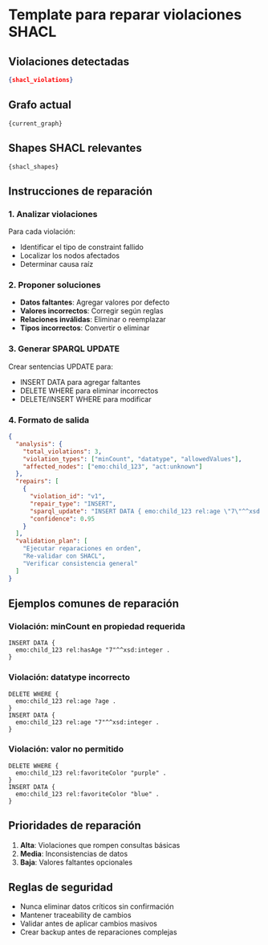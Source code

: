 # Template para reparar violaciones SHACL

## Violaciones detectadas
```json
{shacl_violations}
```

## Grafo actual
```turtle
{current_graph}
```

## Shapes SHACL relevantes
```turtle
{shacl_shapes}
```

## Instrucciones de reparación

### 1. Analizar violaciones
Para cada violación:
- Identificar el tipo de constraint fallido
- Localizar los nodos afectados
- Determinar causa raíz

### 2. Proponer soluciones
- **Datos faltantes**: Agregar valores por defecto
- **Valores incorrectos**: Corregir según reglas
- **Relaciones inválidas**: Eliminar o reemplazar
- **Tipos incorrectos**: Convertir o eliminar

### 3. Generar SPARQL UPDATE
Crear sentencias UPDATE para:
- INSERT DATA para agregar faltantes
- DELETE WHERE para eliminar incorrectos
- DELETE/INSERT WHERE para modificar

### 4. Formato de salida
```json
{
  "analysis": {
    "total_violations": 3,
    "violation_types": ["minCount", "datatype", "allowedValues"],
    "affected_nodes": ["emo:child_123", "act:unknown"]
  },
  "repairs": [
    {
      "violation_id": "v1",
      "repair_type": "INSERT",
      "sparql_update": "INSERT DATA { emo:child_123 rel:age \"7\"^^xsd:integer }",
      "confidence": 0.95
    }
  ],
  "validation_plan": [
    "Ejecutar reparaciones en orden",
    "Re-validar con SHACL",
    "Verificar consistencia general"
  ]
}
```

## Ejemplos comunes de reparación

### Violación: minCount en propiedad requerida
```sparql
INSERT DATA {
  emo:child_123 rel:hasAge "7"^^xsd:integer .
}
```

### Violación: datatype incorrecto
```sparql
DELETE WHERE {
  emo:child_123 rel:age ?age .
}
INSERT DATA {
  emo:child_123 rel:age "7"^^xsd:integer .
}
```

### Violación: valor no permitido
```sparql
DELETE WHERE {
  emo:child_123 rel:favoriteColor "purple" .
}
INSERT DATA {
  emo:child_123 rel:favoriteColor "blue" .
}
```

## Prioridades de reparación
1. **Alta**: Violaciones que rompen consultas básicas
2. **Media**: Inconsistencias de datos
3. **Baja**: Valores faltantes opcionales

## Reglas de seguridad
- Nunca eliminar datos críticos sin confirmación
- Mantener traceability de cambios
- Validar antes de aplicar cambios masivos
- Crear backup antes de reparaciones complejas